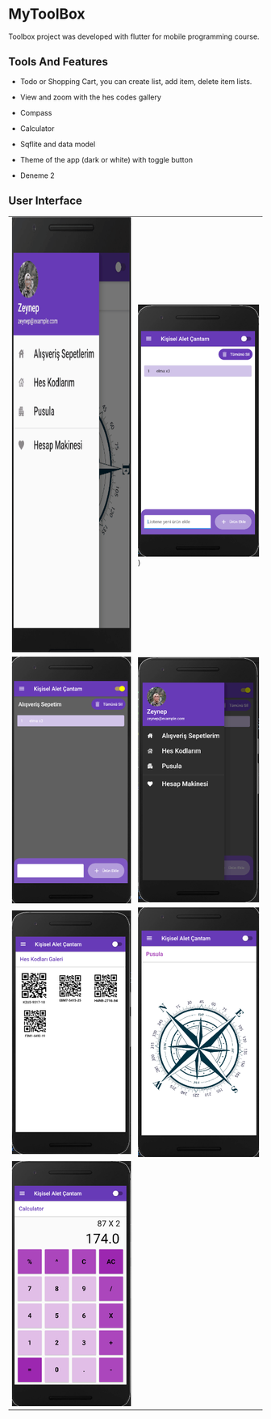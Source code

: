 # MyToolBox

Toolbox project was developed with flutter for mobile programming course.

## Tools And Features
- Todo or Shopping Cart, you can create list, add item, delete item lists.
- View and zoom with the hes codes gallery
- Compass
- Calculator
- Sqflite and data model
- Theme of the app (dark or white) with toggle button

- Deneme 2

## User Interface
|  |  |
| ------ | ------ |
|<img src="/assets/animation.gif" width="386" height="861">|![Toolbox](/assets/sc1.png))|
|![Add_place](/assets/s6.png)|![Screenshot_2](/assets/sc2.png)|
|![Screenshot_3](/assets/s3.png)|![Screenshot_4](/assets/s4.png)|
|![Screenshot_5](/assets/s5.png)|





